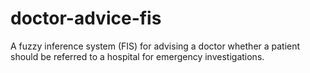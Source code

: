 # doctor-advice-fis
A fuzzy inference system (FIS) for advising a doctor whether a patient should be referred to a hospital for emergency investigations.
